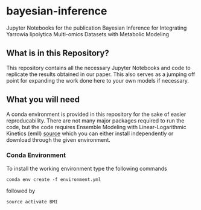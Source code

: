 
# bayesian-inference

Jupyter Notebooks for the publication Bayesian Inference for Integrating Yarrowia lipolytica Multi-omics Datasets with Metabolic Modeling

## What is in this Repository?

This repository contains all the necessary Jupyter Notebooks and code to replicate the results obtained in our paper. This also serves as a jumping off point for expanding the work done here to your own models if necessary.

## What you will need

A conda environment is provided in this repository for the sake of easier reproducability. There are not many major packages required to run the code, but the code requires Ensemble Modeling with Linear-Logarithmic Kinetics (emll) [source](https://github.com/pstjohn/emll) which you can either install independently or download through the given environment.

### Conda Environment

To install the working environment type the following commands

```
conda env create -f environment.yml
```
followed by
```
source activate BMI
```
